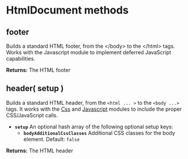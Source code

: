 # HtmlDocument methods

## footer

Builds a standard HTML footer, from the &lt;/body&gt; to the &lt;/html&gt; tags. Works with the Javascript module to implement deferred JavaScript capabilities.

**Returns:** The HTML footer

## header\( setup \) <a id="header"></a>

Builds a standard HTML header, from the `<html ... >` to the `<body ...>` tags. It works with the [Css](../css/) and [Javascript](../javascript/) modules to include the proper CSS/JavaScript calls.

* **`setup`** An optional hash array of the following optional setup keys:
  * **`bodyAdditionalCssClasses`** Additional CSS classes for the body element. Default: `false`

**Returns:** The HTML header

